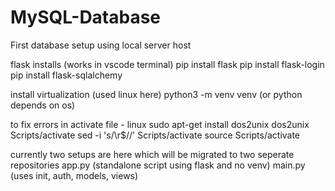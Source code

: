 # MySQL-Database
 First database setup using local server host

flask installs (works in vscode terminal)
pip install flask
pip install flask-login
pip install flask-sqlalchemy

install virtualization (used linux here)
python3 -m venv venv (or python depends on os)

to fix errors in activate file - linux
sudo apt-get install dos2unix
dos2unix Scripts/activate
sed -i 's/\r$//' Scripts/activate
source Scripts/activate

currently two setups are here which will be migrated to two seperate repositories
app.py (standalone script using flask and no venv)
main.py (uses init, auth, models, views)